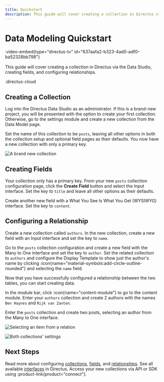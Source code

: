 ```yaml
---
title: Quickstart
description: This guide will cover creating a collection in Directus via the Data Studio, creating fields, and configurng relationships.
---
```


# Data Modeling Quickstart

:video-embed{type="directus-tv" id="637aafa2-b323-4ad0-adf0-ba52328bb798"}
<div style="margin-bottom: 1rem;"></div>

This guide will cover creating a collection in Directus via the Data Studio, creating fields, and configuring relationships.

:directus-cloud

## Creating a Collection

Log into the Directus Data Studio as an administrator. If this is a brand-new project, you will be presented with the option to create your first collection. Otherwise, go to the settings module and create a new collection from the Data Model page.

Set the name of this collection to be `posts`, leaving all other options in both the collection setup and optional field pages as their defaults. You now have a new collection with only a primary key.

![A brand new collection](https://product-team.directus.app/assets/2e088221-6bc5-4c00-b348-e23f77a9a748.webp)

## Creating Fields

Your collection only has a primary key. From your new `posts` collection configuration page, click the **Create Field** button and select the Input interface. Set the key to `title` and leave all other options as their defaults.

Create another new field with a What You See Is What You Get (WYSIWYG) interface. Set the key to `content`.

## Configuring a Relationship

Create a new collection called `authors`. In the new collection, create a new field with an Input interface and set the key to `name`.

Go to the `posts` collection configuration and create a new field with the Many to One interface and set the key to `author`. Set the related collection to `authors` and configure the Display Template to show just the author's name by clicking :icon{name="material-symbols:add-circle-outline-rounded"} and selecting the `name` field.

Now that you have successfully configured a relationship between the two tables, you can start creating data.

In the module bar, click :icon{name="content-module"} to go to the content module. Enter your `authors` collection and create 2 authors with the names `Ben Haynes` and `Rijk van Zanten`.

Enter the `posts` collection and create two posts, selecting an author from the Many to One interface.

![Selecting an item from a relation](https://product-team.directus.app/assets/73e236ac-322f-4565-ba98-172a5596bcad.webp)

![Both collections' settings](https://product-team.directus.app/assets/8a641c77-e13b-4bec-ae54-085a5484cd32.webp)

## Next Steps

Read more about configuring [collections](/data-modeling/collections), [fields](/data-modeling/fields), and [relationships](/data-modeling/relationships). See all available [interfaces](/data-modeling/interfaces) in Directus. Access your new collections via API or SDK using :product-link{product="connect"}.
